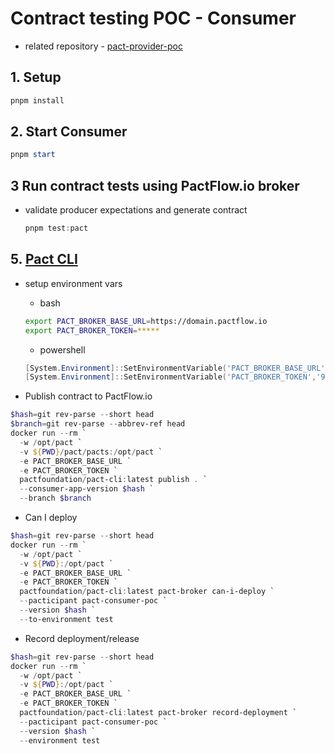 # Contract testing POC - Consumer

- related repository - [pact-provider-poc](https://github.com/danrusu/pact-provider-poc)

## 1. Setup

```powershell
pnpm install
```

## 2. Start Consumer

```powershell
pnpm start
```

## 3 Run contract tests using PactFlow.io broker

- validate producer expectations and generate contract

  ```powershell
  pnpm test:pact
  ```

## 5. [Pact CLI](https://hub.docker.com/r/pactfoundation/pact-cli)

- setup environment vars

  - bash

  ```bash
  export PACT_BROKER_BASE_URL=https://domain.pactflow.io
  export PACT_BROKER_TOKEN=*****
  ```

  - powershell

  ```powershell
  [System.Environment]::SetEnvironmentVariable('PACT_BROKER_BASE_URL','https://galwayse.pactflow.io/')
  [System.Environment]::SetEnvironmentVariable('PACT_BROKER_TOKEN','9rHjtK3ssQ-kXAC2qAZW9A')
  ```

- Publish contract to PactFlow.io

```powershell
$hash=git rev-parse --short head
$branch=git rev-parse --abbrev-ref head
docker run --rm `
  -w /opt/pact `
  -v ${PWD}/pact/pacts:/opt/pact `
  -e PACT_BROKER_BASE_URL `
  -e PACT_BROKER_TOKEN `
  pactfoundation/pact-cli:latest publish . `
  --consumer-app-version $hash `
  --branch $branch
```

- Can I deploy

```powershell
$hash=git rev-parse --short head
docker run --rm `
  -w /opt/pact `
  -v ${PWD}:/opt/pact `
  -e PACT_BROKER_BASE_URL `
  -e PACT_BROKER_TOKEN `
  pactfoundation/pact-cli:latest pact-broker can-i-deploy `
  --pacticipant pact-consumer-poc `
  --version $hash `
  --to-environment test
```

- Record deployment/release

```powershell
$hash=git rev-parse --short head
docker run --rm `
  -w /opt/pact `
  -v ${PWD}:/opt/pact `
  -e PACT_BROKER_BASE_URL `
  -e PACT_BROKER_TOKEN `
  pactfoundation/pact-cli:latest pact-broker record-deployment `
  --pacticipant pact-consumer-poc `
  --version $hash `
  --environment test
```
